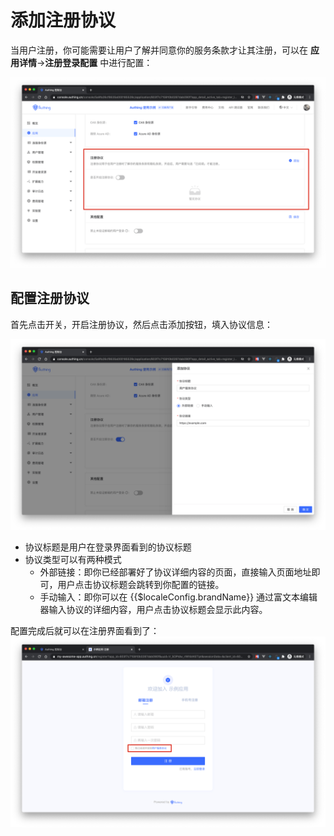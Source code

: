 # 添加注册协议

<LastUpdated/>

当用户注册，你可能需要让用户了解并同意你的服务条款才让其注册，可以在 **应用详情**->**注册登录配置** 中进行配置：

![Custom Style](./images/Xnip2021-03-04_15-26-17.png)

## 配置注册协议

首先点击开关，开启注册协议，然后点击添加按钮，填入协议信息：

![Custom Style](./images/Xnip2021-03-04_15-29-16.png)

- 协议标题是用户在登录界面看到的协议标题
- 协议类型可以有两种模式
  - 外部链接：即你已经部署好了协议详细内容的页面，直接输入页面地址即可，用户点击协议标题会跳转到你配置的链接。
  - 手动输入：即你可以在 {{$localeConfig.brandName}} 通过富文本编辑器输入协议的详细内容，用户点击协议标题会显示此内容。

配置完成后就可以在注册界面看到了：
![Custom Style](./images/Xnip2021-03-04_15-35-17.png)
